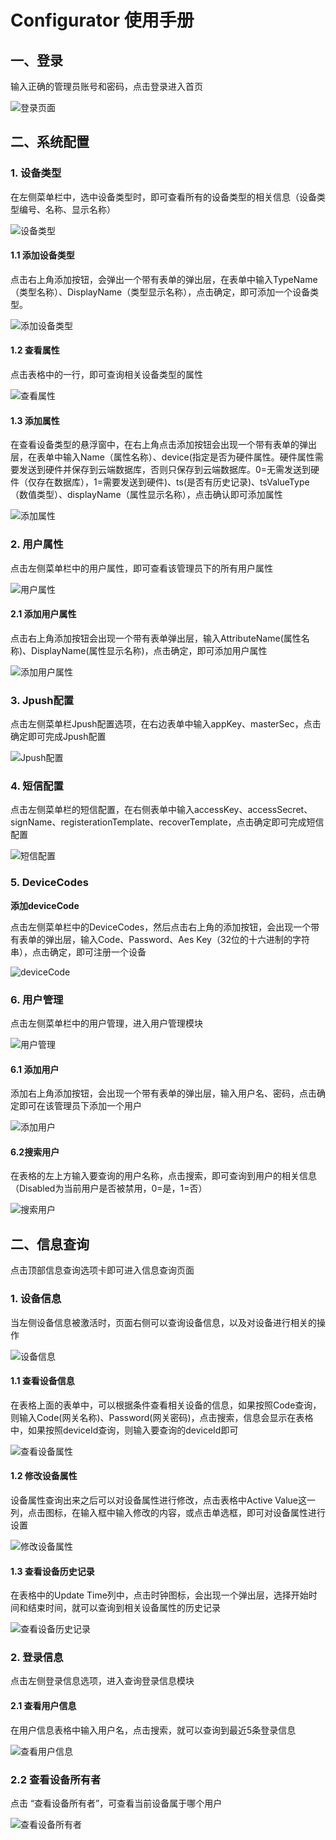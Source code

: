 # Configurator 使用手册


## 一、登录

输入正确的管理员账号和密码，点击登录进入首页

![登录页面](../images/c_login.png)


## 二、系统配置

### 1. 设备类型

在左侧菜单栏中，选中设备类型时，即可查看所有的设备类型的相关信息（设备类型编号、名称、显示名称）

![设备类型](../images/c_dType.png)

#### 1.1 添加设备类型

点击右上角添加按钮，会弹出一个带有表单的弹出层，在表单中输入TypeName（类型名称）、DisplayName（类型显示名称），点击确定，即可添加一个设备类型。


![添加设备类型](../images/c_addType.png)


#### 1.2 查看属性

点击表格中的一行，即可查询相关设备类型的属性

![查看属性](../images/c_checkAttrs.png)

#### 1.3 添加属性

在查看设备类型的悬浮窗中，在右上角点击添加按钮会出现一个带有表单的弹出层，在表单中输入Name（属性名称）、device(指定是否为硬件属性。硬件属性需要发送到硬件并保存到云端数据库，否则只保存到云端数据库。0=无需发送到硬件（仅存在数据库），1=需要发送到硬件)、ts(是否有历史记录)、tsValueType（数值类型）、displayName（属性显示名称），点击确认即可添加属性

![添加属性](../images/c_addAttr.png)


### 2. 用户属性

点击左侧菜单栏中的用户属性，即可查看该管理员下的所有用户属性

![用户属性](../images/c_userAttrs.png)

#### 2.1 添加用户属性

点击右上角添加按钮会出现一个带有表单弹出层，输入AttributeName(属性名称)、DisplayName(属性显示名称)，点击确定，即可添加用户属性

![添加用户属性](../images/c_addUserattr.png)


### 3. Jpush配置

点击左侧菜单栏Jpush配置选项，在右边表单中输入appKey、masterSec，点击确定即可完成Jpush配置

![Jpush配置](../images/c_Jpush.png)

### 4. 短信配置

点击左侧菜单栏的短信配置，在右侧表单中输入accessKey、accessSecret、signName、registerationTemplate、recoverTemplate，点击确定即可完成短信配置

![短信配置](../images/c_SMS.png)



### 5. DeviceCodes

<strong>添加deviceCode</strong>

点击左侧菜单栏中的DeviceCodes，然后点击右上角的添加按钮，会出现一个带有表单的弹出层，输入Code、Password、Aes Key（32位的十六进制的字符串），点击确定，即可注册一个设备

![deviceCode](../images/c_deviceCode.png)


### 6. 用户管理

点击左侧菜单栏中的用户管理，进入用户管理模块

![用户管理](../images/c_userAdmin.png)

#### 6.1 添加用户


添加右上角添加按钮，会出现一个带有表单的弹出层，输入用户名、密码，点击确定即可在该管理员下添加一个用户

![添加用户](../images/c_addUser.png)


#### 6.2搜索用户

在表格的左上方输入要查询的用户名称，点击搜索，即可查询到用户的相关信息（Disabled为当前用户是否被禁用，0=是，1=否）

![搜索用户](../images/c_searchUser.png)

 
## 二、信息查询

点击顶部信息查询选项卡即可进入信息查询页面

### 1. 设备信息

当左侧设备信息被激活时，页面右侧可以查询设备信息，以及对设备进行相关的操作

![设备信息](../images/c_deviceInfo.png)

#### 1.1 查看设备信息

在表格上面的表单中，可以根据条件查看相关设备的信息，如果按照Code查询，则输入Code(网关名称)、Password(网关密码)，点击搜索，信息会显示在表格中，如果按照deviceId查询，则输入要查询的deviceId即可

![查看设备属性](../images/c_checkDinfo.png)

#### 1.2 修改设备属性

设备属性查询出来之后可以对设备属性进行修改，点击表格中Active Value这一列，点击图标，在输入框中输入修改的内容，或点击单选框，即可对设备属性进行设置

![修改设备属性](../images/c_editDattr.png)


#### 1.3 查看设备历史记录

在表格中的Update Time列中，点击时钟图标，会出现一个弹出层，选择开始时间和结束时间，就可以查询到相关设备属性的历史记录

![查看设备历史记录](../images/c_checkHistory.png)


### 2. 登录信息

点击左侧登录信息选项，进入查询登录信息模块

#### 	2.1 查看用户信息

在用户信息表格中输入用户名，点击搜索，就可以查询到最近5条登录信息

![查看用户信息](../images/c_checkUserinfo.png)

### 2.2 查看设备所有者

点击 “查看设备所有者”，可查看当前设备属于哪个用户

![查看设备所有者](../images/c_owner.png)


